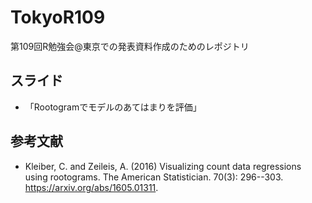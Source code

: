 # TokyoR109

第109回R勉強会\@東京での発表資料作成のためのレポジトリ

## スライド

-   「Rootogramでモデルのあてはまりを評価」

## 参考文献

-   Kleiber, C. and Zeileis, A. (2016) Visualizing count data regressions using rootograms. The American Statistician. 70(3): 296--303. <https://arxiv.org/abs/1605.01311>.
